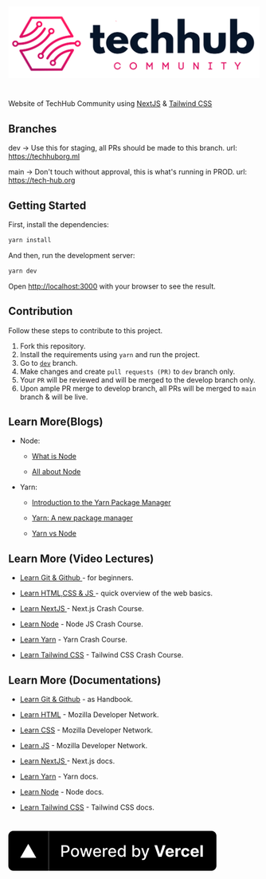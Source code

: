 <img src="public/assets/logo/logo-full-transparent.png"/>

#

Website of TechHub Community using [NextJS](https://nextjs.org/) &amp; [Tailwind CSS](https://www.tailwindcss.com/)

## Branches

dev -> Use this for staging, all PRs should be made to this branch. url: https://techhuborg.ml

main -> Don't touch without approval, this is what's running in PROD. url: https://tech-hub.org

## Getting Started

First, install the dependencies:

```bash
yarn install
```

And then, run the development server:

```bash
yarn dev
```

Open [http://localhost:3000](http://localhost:3000) with your browser to see the result.

## Contribution

Follow these steps to contribute to this project.

1. Fork this repository.
2. Install the requirements using `yarn` and run the project.
3. Go to [`dev`](
https://github.com/techhub-community/techhub-website/tree/dev) branch.
4. Make changes and create `pull requests (PR)` to `dev` branch only.
5. Your `PR` will be reviewed and will be merged to the develop branch only.
6. Upon ample PR merge to develop branch, all PRs will be merged to `main` branch & will be live.

## Learn More(Blogs)

- Node:

  - [What is Node](https://www.codecademy.com/articles/what-is-node)

  - [All about Node](https://www.tutorialspoint.com/nodejs/nodejs_introduction.htm)

- Yarn:

  - [Introduction to the Yarn Package Manager](https://www.digitalocean.com/community/tutorials/js-yarn-package-manager-quick-intro)

  - [Yarn: A new package manager](https://engineering.fb.com/2016/10/11/web/yarn-a-new-package-manager-for-javascript/)

  - [Yarn vs Node](https://www.geeksforgeeks.org/difference-between-npm-and-yarn/)

## Learn More (Video Lectures)

- [Learn Git & Github ](https://www.youtube.com/watch?v=RGOj5yH7evk&t=296s) -  for beginners.

- [Learn HTML,CSS & JS ](https://www.youtube.com/watch?v=_GTMOmRrqkU) - quick overview of the web basics.

- [Learn NextJS ](https://www.youtube.com/watch?v=mTz0GXj8NN0) - Next.js Crash Course.

- [Learn Node](https://youtu.be/vJEO57B05Sg) - Node JS Crash Course.

- [Learn Yarn](https://youtu.be/g9_6KmiBISk) - Yarn Crash Course.

- [Learn Tailwind CSS](https://www.youtube.com/watch?v=UBOj6rqRUME&t=378s) - Tailwind CSS Crash Course.

## Learn More (Documentations)

- [Learn Git & Github](https://guides.github.com/introduction/git-handbook/) - as Handbook.

- [Learn HTML](https://developer.mozilla.org/en-US/docs/Web/HTML) - Mozilla Developer Network.

- [Learn CSS](https://developer.mozilla.org/en-US/docs/Web/CSS) - Mozilla Developer Network.

- [Learn JS](https://developer.mozilla.org/en-US/docs/Web/JS) - Mozilla Developer Network.

- [Learn NextJS ](https://nextjs.org/docs/getting-started) - Next.js docs.

- [Learn Yarn](https://classic.yarnpkg.com/en/docs/) - Yarn docs.

- [Learn Node](https://nodejs.org/en/docs/) - Node docs.

- [Learn Tailwind CSS](https://tailwindcss.com/docs) - Tailwind CSS docs.


#

<a href="https://vercel.com?utm_source=techhub-community&utm_campaign=oss" target="_blank">
  <img src="public/assets/svg/vercel-logo.svg"/>
</a>